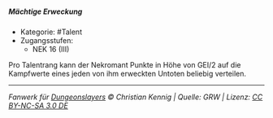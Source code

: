 <!---
Dies ist ein Fanwerk für DUNGEONSLAYERS © von Christian Kennig

Quellen:      [Dungeonslayers Grundregelwerk](https://dungeonslayers.net/download/Dungeonslayers4.pdf)
              [Talentbeschreibungen](https://www.f-space.de/ds4/tools-talentcards.html)
License:      [CC-BY-NC-SA 4.0](https://creativecommons.org/licenses/by-nc-sa/4.0/deed.de)
Richtlinien:  [Fanwerkrichtlinien](https://www.dungeonslayers.net/fanwerk-richtlinien/)
Autor:        Zauberlehrling
-->

##### Mächtige Erweckung

- Kategorie: #Talent
- Zugangsstufen:
  - NEK 16 (III)

Pro Talentrang kann der Nekromant Punkte in Höhe von GEI/2 auf die Kampfwerte eines jeden von ihm erweckten Untoten beliebig verteilen.

---

_Fanwerk für [Dungeonslayers](https://www.dungeonslayers.net/) © Christian Kennig | Quelle: GRW | Lizenz: [CC BY-NC-SA 3.0 DE](https://creativecommons.org/licenses/by-nc-sa/3.0/de/)_
